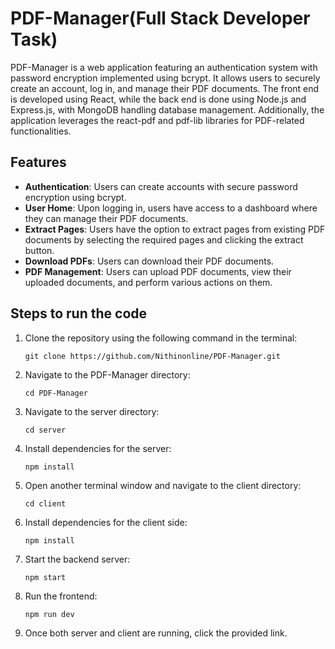 

# PDF-Manager(Full Stack Developer Task)


PDF-Manager is a web application featuring an authentication system with password encryption implemented using bcrypt. It allows users to securely create an account, log in, and manage their PDF documents. The front end is developed using React, while the back end is done using Node.js and Express.js, with MongoDB handling database management. Additionally, the application leverages the react-pdf and pdf-lib libraries for PDF-related functionalities.

## Features

- **Authentication**: Users can create accounts with secure password encryption using bcrypt.
- **User Home**: Upon logging in, users have access to a dashboard where they can manage their PDF documents.
-  **Extract Pages**: Users have the option to extract pages from existing PDF documents by selecting the required pages and clicking the extract button.
- **Download PDFs**: Users can download their PDF documents.
- **PDF Management**: Users can upload PDF documents, view their uploaded documents, and perform various actions on them.

## Steps to run the code 

1. Clone the repository using the following command in the terminal:
    ```
    git clone https://github.com/Nithinonline/PDF-Manager.git
    ```

2. Navigate to the PDF-Manager directory:
    ```
    cd PDF-Manager
    ```
   
3. Navigate to the server directory:
    ```
    cd server
    ```

4. Install dependencies for the server:
    ```
    npm install
    ```


6. Open another terminal window and navigate to the client directory:
    ```
    cd client
    ```

7. Install dependencies for the client side:
    ```
    npm install
    ```

8. Start the backend server:
    ```
    npm start
    ```

9. Run the frontend:
    ```
    npm run dev
    ```

10. Once both server and client are running, click the provided link.

